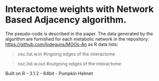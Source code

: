 # Interactome weights with Network Based Adjacency algorithm.

The pseudo-code is described in the paper. The data generated by the algorithm are furnished for each metabolic network in the repository: https://github.com/lodeguns/MOOs-An   as R data lists: 

> osc.list.w.in      #ingoing edges of the interactome

> osc.list.w.out     #outgoing edges of the interactome


Built on R - 3.1.2 - 64bit - Pumpkin Helmet 

